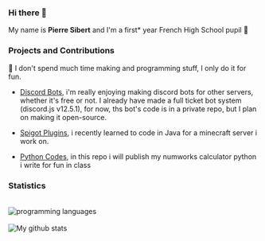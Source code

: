 ### Hi there 👋
My name is **Pierre Sibert** and I'm a first* year French High School pupil 🏢

### Projects and Contributions
📍 I don't spend much time making and programming stuff, I only do it for fun.

- [Discord Bots](https://github.com/Pierronus/discord-bots), i'm really enjoying making discord bots for other servers, whether it's free or not. I already have made a full  ticket bot system (discord.js v12.5.1), for now, ths bot's code is in a private repo, but I plan on making it open-source.

- [Spigot Plugins](https://github.com/Pierronus/spigot-plugins), i recently learned to code in Java for a minecraft server i work on.

- [Python Codes](https://github.com/Pierronus/numworks-python), in this repo i will publish my numworks calculator python i write for fun in class
     
### Statistics
<br>![programming languages](https://github-readme-stats.vercel.app/api/top-langs/?username=pierronus&hide=stars&theme=dark&show_icons=true&layout=compact)
<br />
<br />
![My github stats](https://github-readme-stats.vercel.app/api?username=pierronus&theme=dark&show_icons=true)

